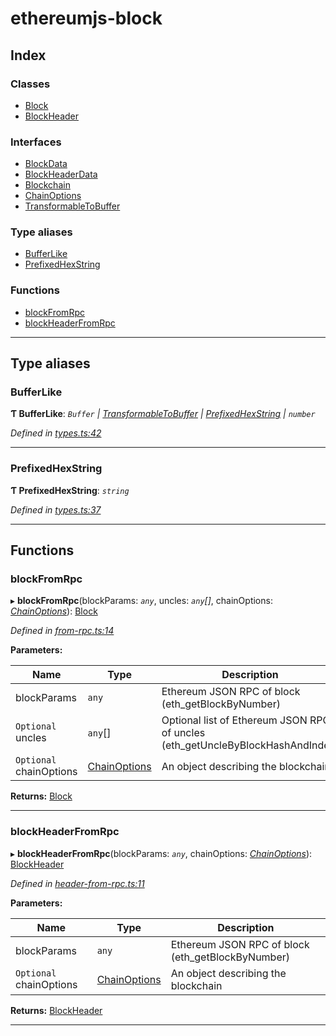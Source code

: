 # ethereumjs-block

## Index

### Classes

- [Block](classes/block.md)
- [BlockHeader](classes/blockheader.md)

### Interfaces

- [BlockData](interfaces/blockdata.md)
- [BlockHeaderData](interfaces/blockheaderdata.md)
- [Blockchain](interfaces/blockchain.md)
- [ChainOptions](interfaces/chainoptions.md)
- [TransformableToBuffer](interfaces/transformabletobuffer.md)

### Type aliases

- [BufferLike](#bufferlike)
- [PrefixedHexString](#prefixedhexstring)

### Functions

- [blockFromRpc](#blockfromrpc)
- [blockHeaderFromRpc](#blockheaderfromrpc)

---

## Type aliases

<a id="bufferlike"></a>

### BufferLike

**Ƭ BufferLike**: _`Buffer` \| [TransformableToBuffer](interfaces/transformabletobuffer.md) \| [PrefixedHexString](#prefixedhexstring) \| `number`_

_Defined in [types.ts:42](https://github.com/ethereumjs/ethereumjs-vm/blob/b6ba20a/packages/block/src/types.ts#L42)_

---

<a id="prefixedhexstring"></a>

### PrefixedHexString

**Ƭ PrefixedHexString**: _`string`_

_Defined in [types.ts:37](https://github.com/ethereumjs/ethereumjs-vm/blob/b6ba20a/packages/block/src/types.ts#L37)_

---

## Functions

<a id="blockfromrpc"></a>

### blockFromRpc

▸ **blockFromRpc**(blockParams: _`any`_, uncles: _`any`[]_, chainOptions: _[ChainOptions](interfaces/chainoptions.md)_): [Block](classes/block.md)

_Defined in [from-rpc.ts:14](https://github.com/ethereumjs/ethereumjs-vm/blob/b6ba20a/packages/block/src/from-rpc.ts#L14)_

**Parameters:**

| Name                    | Type                                       | Description                                                                    |
| ----------------------- | ------------------------------------------ | ------------------------------------------------------------------------------ |
| blockParams             | `any`                                      | Ethereum JSON RPC of block (eth_getBlockByNumber)                              |
| `Optional` uncles       | `any`[]                                    | Optional list of Ethereum JSON RPC of uncles (eth_getUncleByBlockHashAndIndex) |
| `Optional` chainOptions | [ChainOptions](interfaces/chainoptions.md) | An object describing the blockchain                                            |

**Returns:** [Block](classes/block.md)

---

<a id="blockheaderfromrpc"></a>

### blockHeaderFromRpc

▸ **blockHeaderFromRpc**(blockParams: _`any`_, chainOptions: _[ChainOptions](interfaces/chainoptions.md)_): [BlockHeader](classes/blockheader.md)

_Defined in [header-from-rpc.ts:11](https://github.com/ethereumjs/ethereumjs-vm/blob/b6ba20a/packages/block/src/header-from-rpc.ts#L11)_

**Parameters:**

| Name                    | Type                                       | Description                                       |
| ----------------------- | ------------------------------------------ | ------------------------------------------------- |
| blockParams             | `any`                                      | Ethereum JSON RPC of block (eth_getBlockByNumber) |
| `Optional` chainOptions | [ChainOptions](interfaces/chainoptions.md) | An object describing the blockchain               |

**Returns:** [BlockHeader](classes/blockheader.md)

---
